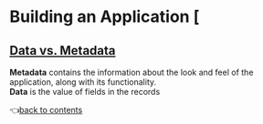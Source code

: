 # Building an Application [

## [Data vs. Metadata](https://www.salesforceben.com/what-is-salesforce-metadata/#:~:text=How%20Does%20Metadata%20Differ%20From,data%20that%20describes%20other%20Data.)
__Metadata__ contains the information about the look and feel of the application, along with its functionality.    
__Data__ is the value of fields in the records

👈[back to contents](https://github.com/Klosmi/salesforce/blob/main/README.md#visualforce)

